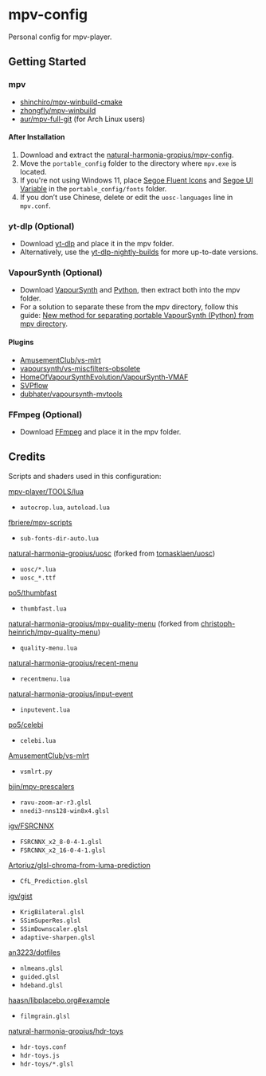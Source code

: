 # mpv-config

Personal config for mpv-player.

## Getting Started

### mpv

- [shinchiro/mpv-winbuild-cmake](https://github.com/shinchiro/mpv-winbuild-cmake/releases)
- [zhongfly/mpv-winbuild](https://github.com/zhongfly/mpv-winbuild/releases)
- [aur/mpv-full-git](https://aur.archlinux.org/packages/mpv-full-git) (for Arch Linux users)

#### After Installation

1. Download and extract the [natural-harmonia-gropius/mpv-config](https://github.com/natural-harmonia-gropius/mpv-config/archive/refs/heads/master.zip).
2. Move the `portable_config` folder to the directory where `mpv.exe` is located.
3. If you're not using Windows 11, place [Segoe Fluent Icons](https://aka.ms/SegoeFluentIcons) and [Segoe UI Variable](https://aka.ms/SegoeUIVariable) in the `portable_config/fonts` folder.
4. If you don’t use Chinese, delete or edit the `uosc-languages` line in `mpv.conf`.

### yt-dlp (Optional)

- Download [yt-dlp](https://github.com/yt-dlp/yt-dlp/releases) and place it in the mpv folder.
- Alternatively, use the [yt-dlp-nightly-builds](https://github.com/yt-dlp/yt-dlp-nightly-builds/releases) for more up-to-date versions.

### VapourSynth (Optional)

- Download [VapourSynth](https://github.com/vapoursynth/vapoursynth/releases) and [Python](https://www.python.org/downloads), then extract both into the mpv folder.
- For a solution to separate these from the mpv directory, follow this guide: [New method for separating portable VapourSynth (Python) from mpv directory](https://github.com/hooke007/MPV_lazy/discussions/484).

#### Plugins

- [AmusementClub/vs-mlrt](https://github.com/AmusementClub/vs-mlrt/releases)
- [vapoursynth/vs-miscfilters-obsolete](https://github.com/vapoursynth/vs-miscfilters-obsolete/releases)
- [HomeOfVapourSynthEvolution/VapourSynth-VMAF](https://github.com/HomeOfVapourSynthEvolution/VapourSynth-VMAF/releases)
- [SVPflow](https://www.svp-team.com/get/)
- [dubhater/vapoursynth-mvtools](https://github.com/dubhater/vapoursynth-mvtools/releases)

### FFmpeg (Optional)

- Download [FFmpeg](https://ffmpeg.org/download.html) and place it in the mpv folder.

## Credits

Scripts and shaders used in this configuration:

[mpv-player/TOOLS/lua](https://github.com/mpv-player/mpv/tree/master/TOOLS/lua)

- `autocrop.lua`, `autoload.lua`

[fbriere/mpv-scripts](https://github.com/fbriere/mpv-scripts)

- `sub-fonts-dir-auto.lua`

[natural-harmonia-gropius/uosc](https://github.com/natural-harmonia-gropius/uosc) (forked from [tomasklaen/uosc](https://github.com/tomasklaen/uosc))

- `uosc/*.lua`
- `uosc_*.ttf`

[po5/thumbfast](https://github.com/po5/thumbfast)

- `thumbfast.lua`

[natural-harmonia-gropius/mpv-quality-menu](https://github.com/natural-harmonia-gropius/mpv-quality-menu) (forked from [christoph-heinrich/mpv-quality-menu](https://github.com/christoph-heinrich/mpv-quality-menu))

- `quality-menu.lua`

[natural-harmonia-gropius/recent-menu](https://github.com/natural-harmonia-gropius/recent-menu)

- `recentmenu.lua`

[natural-harmonia-gropius/input-event](https://github.com/natural-harmonia-gropius/input-event)

- `inputevent.lua`

[po5/celebi](https://github.com/po5/celebi)

- `celebi.lua`

[AmusementClub/vs-mlrt](https://github.com/AmusementClub/vs-mlrt/tree/master/scripts)

- `vsmlrt.py`

[bjin/mpv-prescalers](https://github.com/bjin/mpv-prescalers/tree/master/compute)

- `ravu-zoom-ar-r3.glsl`
- `nnedi3-nns128-win8x4.glsl`

[igv/FSRCNNX](https://github.com/igv/FSRCNN-TensorFlow/releases)

- `FSRCNNX_x2_8-0-4-1.glsl`
- `FSRCNNX_x2_16-0-4-1.glsl`

[Artoriuz/glsl-chroma-from-luma-prediction](https://github.com/Artoriuz/glsl-chroma-from-luma-prediction)

- `CfL_Prediction.glsl`

[igv/gist](https://gist.github.com/igv)

- `KrigBilateral.glsl`
- `SSimSuperRes.glsl`
- `SSimDownscaler.glsl`
- `adaptive-sharpen.glsl`

[an3223/dotfiles](https://github.com/AN3223/dotfiles/tree/master/.config/mpv/shaders)

- `nlmeans.glsl`
- `guided.glsl`
- `hdeband.glsl`

[haasn/libplacebo.org#example](https://libplacebo.org/custom-shaders/#full-example)

- `filmgrain.glsl`

[natural-harmonia-gropius/hdr-toys](https://github.com/natural-harmonia-gropius/hdr-toys)

- `hdr-toys.conf`
- `hdr-toys.js`
- `hdr-toys/*.glsl`
